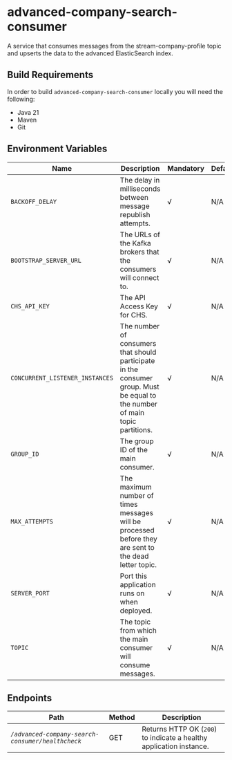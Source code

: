 # advanced-company-search-consumer
A service that consumes messages from the stream-company-profile topic and upserts the data to the advanced ElasticSearch index.

## Build Requirements

In order to build `advanced-company-search-consumer` locally you will need the following:

- Java 21
- Maven
- Git

## Environment Variables

| Name                            | Description                                                                                                                  | Mandatory | Default | Example                                      |
|---------------------------------|------------------------------------------------------------------------------------------------------------------------------|-----------|---------|----------------------------------------------|
| `BACKOFF_DELAY`                 | The delay in milliseconds between message republish attempts.                                                                | √         | N/A     | `30000`                                      |
| `BOOTSTRAP_SERVER_URL`          | The URLs of the Kafka brokers that the consumers will connect to.                                                            | √         | N/A     | `kafka:9092`                                 |
| `CHS_API_KEY`                         | The API Access Key for CHS.                                                                                            | √         | N/A     | `XXXXXXX`                     |
| `CONCURRENT_LISTENER_INSTANCES` | The number of consumers that should participate in the consumer group. Must be equal to the number of main topic partitions. | √         | N/A     | `1`                                          |
| `GROUP_ID`                      | The group ID of the main consumer.                                                                                           | √         | N/A     | `advanced-company-search-consumer-group` |
| `MAX_ATTEMPTS`                  | The maximum number of times messages will be processed before they are sent to the dead letter topic.                        | √         | N/A     | `4`                                          |
| `SERVER_PORT`                   | Port this application runs on when deployed.                                                                                 | √         | N/A     | `18639`                                      |
| `TOPIC`                         | The topic from which the main consumer will consume messages.                                                                | √         | N/A     | `stream-company-profile`                     |

## Endpoints

| Path                                                  | Method | Description                                                         |
|-------------------------------------------------------|--------|---------------------------------------------------------------------|
| *`/advanced-company-search-consumer/healthcheck`* | GET    | Returns HTTP OK (`200`) to indicate a healthy application instance. |

